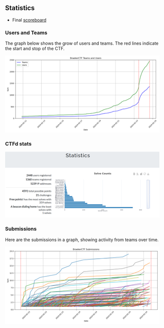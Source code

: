## Statistics

* Final [scoreboard](https://ctftime.org/event/2181)

### Users and Teams

The graph below shows the grow of users and teams. The red lines indicate the start and stop of the CTF.

<img src="./images/stats/teamsAndUsers.png" width="700">

### CTFd stats

<img src="./images/stats/ctfd_stats.png" width="700">

### Submissions

Here are the submissions in a graph, showing activity from teams over time.

<img src="./images/stats/submissions.png" width="700">
